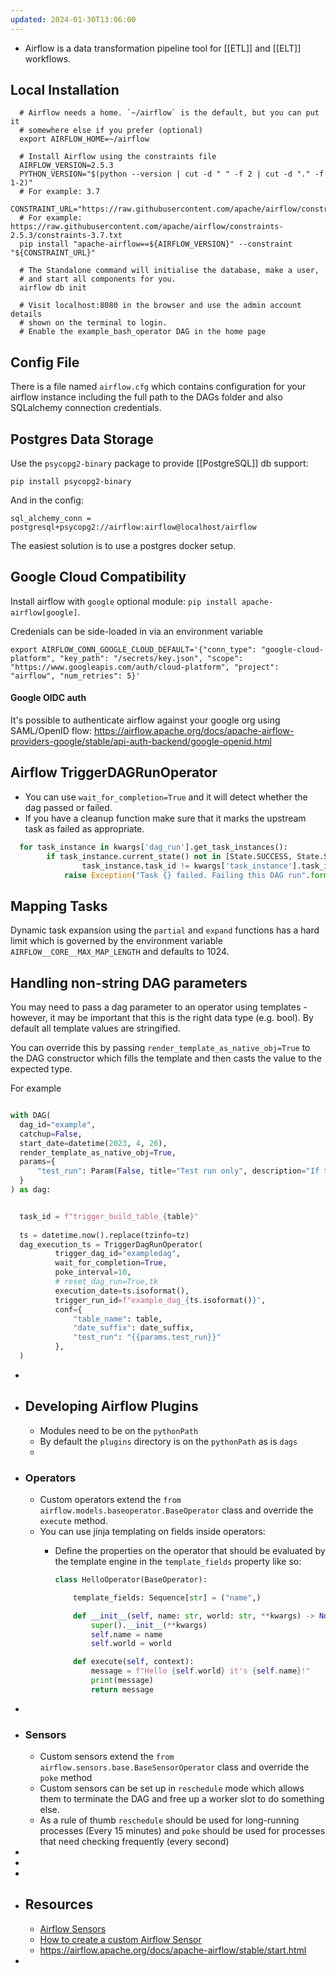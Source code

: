 ```yaml
---
updated: 2024-01-30T13:06:00
---
```


- Airflow is a data transformation pipeline tool for [[ETL]] and [[ELT]] workflows.

 ## Local Installation
```shell
  # Airflow needs a home. `~/airflow` is the default, but you can put it
  # somewhere else if you prefer (optional)
  export AIRFLOW_HOME=~/airflow
  
  # Install Airflow using the constraints file
  AIRFLOW_VERSION=2.5.3
  PYTHON_VERSION="$(python --version | cut -d " " -f 2 | cut -d "." -f 1-2)"
  # For example: 3.7
  CONSTRAINT_URL="https://raw.githubusercontent.com/apache/airflow/constraints-${AIRFLOW_VERSION}/constraints-${PYTHON_VERSION}.txt"
  # For example: https://raw.githubusercontent.com/apache/airflow/constraints-2.5.3/constraints-3.7.txt
  pip install "apache-airflow==${AIRFLOW_VERSION}" --constraint "${CONSTRAINT_URL}"
  
  # The Standalone command will initialise the database, make a user,
  # and start all components for you.
  airflow db init
  
  # Visit localhost:8080 in the browser and use the admin account details
  # shown on the terminal to login.
  # Enable the example_bash_operator DAG in the home page
```
## Config File

There is a file named `airflow.cfg` which contains configuration for your airflow instance including the full path to the DAGs folder and also SQLalchemy connection credentials.

## Postgres Data Storage

Use the `psycopg2-binary` package to provide [[PostgreSQL]] db support:

`pip install psycopg2-binary`

And in the config:

`sql_alchemy_conn = postgresql+psycopg2://airflow:airflow@localhost/airflow`

The easiest solution is to use a postgres docker setup.
## Google Cloud Compatibility

Install airflow with `google` optional module: `pip install apache-airflow[google]`.

Credenials can be side-loaded in via an environment variable

`export AIRFLOW_CONN_GOOGLE_CLOUD_DEFAULT='{"conn_type": "google-cloud-platform", "key_path": "/secrets/key.json", "scope": "https://www.googleapis.com/auth/cloud-platform", "project": "airflow", "num_retries": 5}'`
#### Google OIDC auth 

It's possible to authenticate airflow against your google org using SAML/OpenID flow: https://airflow.apache.org/docs/apache-airflow-providers-google/stable/api-auth-backend/google-openid.html
## Airflow TriggerDAGRunOperator
- You can use `wait_for_completion=True` and it will detect whether the dag passed or failed.
- If you have a cleanup function make sure that it marks the upstream task as failed as appropriate. 
  
```python
  for task_instance in kwargs['dag_run'].get_task_instances():
        if task_instance.current_state() not in [State.SUCCESS, State.SKIPPED] and \
                task_instance.task_id != kwargs['task_instance'].task_id:
            raise Exception("Task {} failed. Failing this DAG run".format(task_instance.task_id))
```
## Mapping Tasks

Dynamic task expansion using the `partial` and `expand` functions has a hard limit which is governed by the environment variable `AIRFLOW__CORE__MAX_MAP_LENGTH` and defaults to 1024.
## Handling non-string DAG parameters

You may need to pass a dag parameter to an operator using templates - however, it may be important that this is the right data type (e.g. bool). By default all template values are stringified.

You can override this by passing `render_template_as_native_obj=True` to the DAG constructor which fills the template and then casts the value to the expected type.

For example
```python

with DAG(
  dag_id="example",
  catchup=False,
  start_date=datetime(2023, 4, 26),
  render_template_as_native_obj=True,
  params={
      "test_run": Param(False, title="Test run only", description="If true, don't do the transaction, just spoof it", type='boolean')
  }
) as dag:


  task_id = f"trigger_build_table_{table}"
  
  ts = datetime.now().replace(tzinfo=tz)
  dag_execution_ts = TriggerDagRunOperator(
          trigger_dag_id="exampledag",
          wait_for_completion=True,
          poke_interval=10,
          # reset_dag_run=True,tk
          execution_date=ts.isoformat(),
          trigger_run_id=f"example_dag_{ts.isoformat()}",
          conf={
              "table_name": table,
              "date_suffix": date_suffix,
              "test_run": "{{params.test_run}}"
          },
  )
```
-
- ## Developing Airflow Plugins
	- Modules need to be on the `pythonPath`
	- By default the `plugins` directory is on the `pythonPath` as is `dags`
	-
- ### Operators
	- Custom operators extend the `from airflow.models.baseoperator.BaseOperator` class and override the `execute` method.
	- You can use jinja templating on fields inside operators:
		- Define the properties on the operator that should be evaluated by the template engine in the `template_fields` property like so:
		  
		  ```python
		  class HelloOperator(BaseOperator):
		  
		      template_fields: Sequence[str] = ("name",)
		  
		      def __init__(self, name: str, world: str, **kwargs) -> None:
		          super().__init__(**kwargs)
		          self.name = name
		          self.world = world
		  
		      def execute(self, context):
		          message = f"Hello {self.world} it's {self.name}!"
		          print(message)
		          return message
		  ```
-
- ### Sensors
	- Custom sensors extend the `from airflow.sensors.base.BaseSensorOperator` class and override the `poke` method
	- Custom sensors can be set up in `reschedule` mode which allows them to terminate the DAG and free up a worker slot to do something else.
	- As a rule of thumb `reschedule` should be used for long-running processes (Every 15 minutes) and `poke` should be used for processes that need checking frequently (every second)
-
-
-
- ## Resources
	- [Airflow Sensors](https://airflow.apache.org/docs/apache-airflow/stable/_api/airflow/sensors/base/index.html#airflow.sensors.base.BaseSensorOperator)
	- [How to create a custom Airflow Sensor](https://archive.jamesravey.me/archive/1688721178.487017/singlefile.html)
	- https://airflow.apache.org/docs/apache-airflow/stable/start.html
-